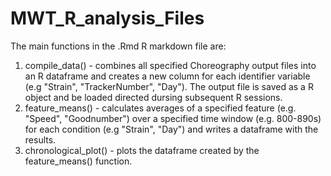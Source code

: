 # MWT_R_analysis_Files

The main functions in the .Rmd R markdown file are:
1) compile_data() - combines all specified Choreography output files into an R dataframe and creates a new column for each identifier variable (e.g "Strain", "TrackerNumber", "Day"). The output file is saved as a R object and be loaded directed dursing subsequent R sessions.
2) feature_means() - calculates averages of a specified feature (e.g. "Speed", "Goodnumber") over a specified time window (e.g. 800-890s) for each condition (e.g "Strain", "Day") and writes a dataframe with the results. 
3) chronological_plot() - plots the dataframe created by the feature_means() function.
